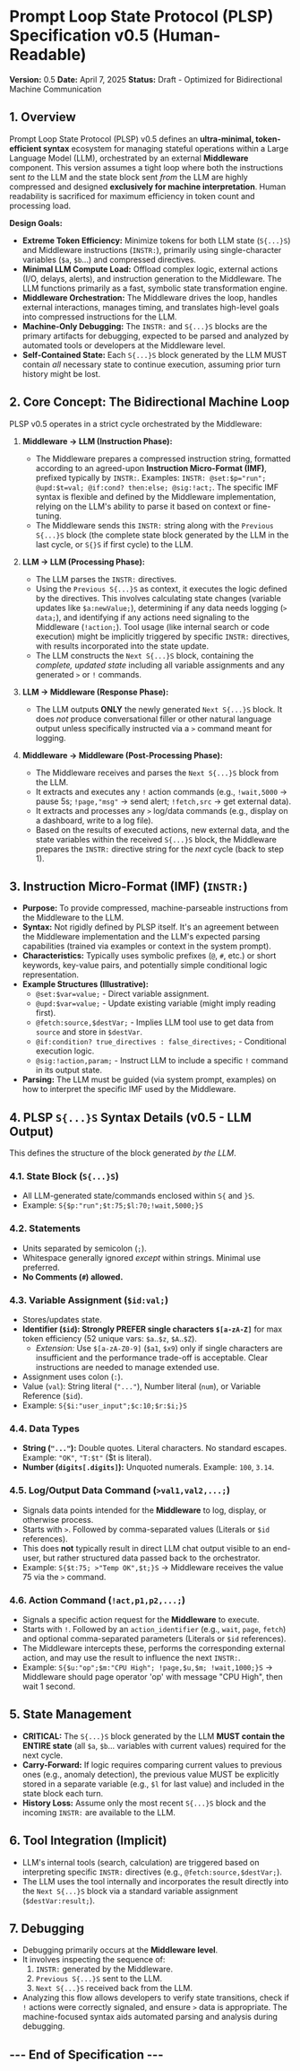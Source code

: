 # Prompt Loop State Protocol (PLSP) Specification v0.5 (Human-Readable)

**Version:** 0.5
**Date:** April 7, 2025
**Status:** Draft - Optimized for Bidirectional Machine Communication

## 1. Overview

Prompt Loop State Protocol (PLSP) v0.5 defines an **ultra-minimal, token-efficient syntax** ecosystem for managing stateful operations within a Large Language Model (LLM), orchestrated by an external **Middleware** component. This version assumes a tight loop where both the instructions sent *to* the LLM and the state block sent *from* the LLM are highly compressed and designed **exclusively for machine interpretation**. Human readability is sacrificed for maximum efficiency in token count and processing load.

**Design Goals:**
*   **Extreme Token Efficiency:** Minimize tokens for both LLM state (`S{...}S`) and Middleware instructions (`INSTR:`), primarily using single-character variables (`$a`, `$b`...) and compressed directives.
*   **Minimal LLM Compute Load:** Offload complex logic, external actions (I/O, delays, alerts), and instruction generation to the Middleware. The LLM functions primarily as a fast, symbolic state transformation engine.
*   **Middleware Orchestration:** The Middleware drives the loop, handles external interactions, manages timing, and translates high-level goals into compressed instructions for the LLM.
*   **Machine-Only Debugging:** The `INSTR:` and `S{...}S` blocks are the primary artifacts for debugging, expected to be parsed and analyzed by automated tools or developers at the Middleware level.
*   **Self-Contained State:** Each `S{...}S` block generated by the LLM MUST contain *all* necessary state to continue execution, assuming prior turn history might be lost.

## 2. Core Concept: The Bidirectional Machine Loop

PLSP v0.5 operates in a strict cycle orchestrated by the Middleware:

1.  **Middleware -> LLM (Instruction Phase):**
    *   The Middleware prepares a compressed instruction string, formatted according to an agreed-upon **Instruction Micro-Format (IMF)**, prefixed typically by `INSTR:`. Examples: `INSTR: @set:$p="run"; @upd:$t=val; @if:cond? then:else; @sig:!act;`. The specific IMF syntax is flexible and defined by the Middleware implementation, relying on the LLM's ability to parse it based on context or fine-tuning.
    *   The Middleware sends this `INSTR:` string along with the `Previous S{...}S` block (the complete state block generated by the LLM in the last cycle, or `S{}S` if first cycle) to the LLM.

2.  **LLM -> LLM (Processing Phase):**
    *   The LLM parses the `INSTR:` directives.
    *   Using the `Previous S{...}S` as context, it executes the logic defined by the directives. This involves calculating state changes (variable updates like `$a:newValue;`), determining if any data needs logging (`> data;`), and identifying if any actions need signaling to the Middleware (`!action;`). Tool usage (like internal search or code execution) might be implicitly triggered by specific `INSTR:` directives, with results incorporated into the state update.
    *   The LLM constructs the `Next S{...}S` block, containing the *complete, updated state* including all variable assignments and any generated `>` or `!` commands.

3.  **LLM -> Middleware (Response Phase):**
    *   The LLM outputs **ONLY** the newly generated `Next S{...}S` block. It does *not* produce conversational filler or other natural language output unless specifically instructed via a `>` command meant for logging.

4.  **Middleware -> Middleware (Post-Processing Phase):**
    *   The Middleware receives and parses the `Next S{...}S` block from the LLM.
    *   It extracts and executes any `!` action commands (e.g., `!wait,5000` -> pause 5s; `!page,"msg"` -> send alert; `!fetch,src` -> get external data).
    *   It extracts and processes any `>` log/data commands (e.g., display on a dashboard, write to a log file).
    *   Based on the results of executed actions, new external data, and the state variables within the received `S{...}S` block, the Middleware prepares the `INSTR:` directive string for the *next* cycle (back to step 1).

## 3. Instruction Micro-Format (IMF) (`INSTR:`)

*   **Purpose:** To provide compressed, machine-parseable instructions from the Middleware to the LLM.
*   **Syntax:** Not rigidly defined by PLSP itself. It's an agreement between the Middleware implementation and the LLM's expected parsing capabilities (trained via examples or context in the system prompt).
*   **Characteristics:** Typically uses symbolic prefixes (`@`, `#`, etc.) or short keywords, key-value pairs, and potentially simple conditional logic representation.
*   **Example Structures (Illustrative):**
    *   `@set:$var=value;` - Direct variable assignment.
    *   `@upd:$var=value;` - Update existing variable (might imply reading first).
    *   `@fetch:source,$destVar;` - Implies LLM tool use to get data from `source` and store in `$destVar`.
    *   `@if:condition? true_directives : false_directives;` - Conditional execution logic.
    *   `@sig:!action,param;` - Instruct LLM to include a specific `!` command in its output state.
*   **Parsing:** The LLM must be guided (via system prompt, examples) on how to interpret the specific IMF used by the Middleware.

## 4. PLSP `S{...}S` Syntax Details (v0.5 - LLM Output)

This defines the structure of the block generated *by the LLM*.

### 4.1. State Block (`S{...}S`)

*   All LLM-generated state/commands enclosed within `S{` and `}S`.
*   Example: `S{$p:"run";$t:75;$l:70;!wait,5000;}S`

### 4.2. Statements

*   Units separated by semicolon (`;`).
*   Whitespace generally ignored *except* within strings. Minimal use preferred.
*   **No Comments (`#`) allowed.**

### 4.3. Variable Assignment (`$id:val;`)

*   Stores/updates state.
*   **Identifier (`$id`): Strongly PREFER single characters `$[a-zA-Z]`** for max token efficiency (52 unique vars: `$a`..`$z`, `$A`..`$Z`).
    *   *Extension:* Use `$[a-zA-Z0-9]` (`$a1`, `$x9`) only if single characters are insufficient and the performance trade-off is acceptable. Clear instructions are needed to manage extended use.
*   Assignment uses colon (`:`).
*   Value (`val`): String literal (`"..."`), Number literal (`num`), or Variable Reference (`$id`).
*   Example: `S{$i:"user_input";$c:10;$r:$i;}S`

### 4.4. Data Types

*   **String (`"..."`):** Double quotes. Literal characters. No standard escapes. Example: `"OK"`, `"T:$t"` ($t is literal).
*   **Number (`digits[.digits]`):** Unquoted numerals. Example: `100`, `3.14`.

### 4.5. Log/Output Data Command (`>val1,val2,...;`)

*   Signals data points intended for the **Middleware** to log, display, or otherwise process.
*   Starts with `>`. Followed by comma-separated values (Literals or `$id` references).
*   This does **not** typically result in direct LLM chat output visible to an end-user, but rather structured data passed back to the orchestrator.
*   Example: `S{$t:75; >"Temp OK",$t;}S` -> Middleware receives the value 75 via the `>` command.

### 4.6. Action Command (`!act,p1,p2,...;`)

*   Signals a specific action request for the **Middleware** to execute.
*   Starts with `!`. Followed by an `action_identifier` (e.g., `wait`, `page`, `fetch`) and optional comma-separated parameters (Literals or `$id` references).
*   The Middleware intercepts these, performs the corresponding external action, and may use the result to influence the next `INSTR:`.
*   Example: `S{$u:"op";$m:"CPU High"; !page,$u,$m; !wait,1000;}S` -> Middleware should page operator 'op' with message "CPU High", then wait 1 second.

## 5. State Management

*   **CRITICAL:** The `S{...}S` block generated by the LLM **MUST contain the ENTIRE state** (all `$a`, `$b`... variables with current values) required for the next cycle.
*   **Carry-Forward:** If logic requires comparing current values to previous ones (e.g., anomaly detection), the previous value MUST be explicitly stored in a separate variable (e.g., `$l` for last value) and included in the state block each turn.
*   **History Loss:** Assume only the most recent `S{...}S` block and the incoming `INSTR:` are available to the LLM.

## 6. Tool Integration (Implicit)

*   LLM's internal tools (search, calculation) are triggered based on interpreting specific `INSTR:` directives (e.g., `@fetch:source,$destVar;`).
*   The LLM uses the tool internally and incorporates the result directly into the `Next S{...}S` block via a standard variable assignment (`$destVar:result;`).

## 7. Debugging

*   Debugging primarily occurs at the **Middleware level**.
*   It involves inspecting the sequence of:
    1.  `INSTR:` generated by the Middleware.
    2.  `Previous S{...}S` sent to the LLM.
    3.  `Next S{...}S` received back from the LLM.
*   Analyzing this flow allows developers to verify state transitions, check if `!` actions were correctly signaled, and ensure `>` data is appropriate. The machine-focused syntax aids automated parsing and analysis during debugging.

## --- End of Specification ---
